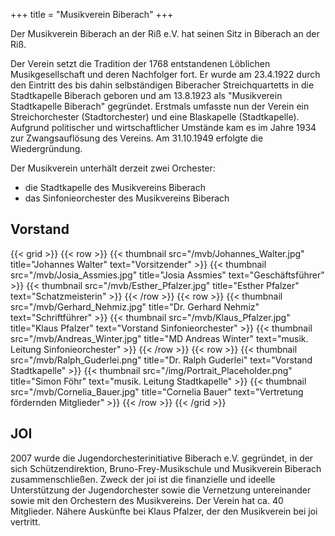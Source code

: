 +++
title = "Musikverein Biberach"
+++

Der Musikverein Biberach an der Riß e.V. hat seinen Sitz in Biberach an der Riß.

Der Verein setzt die Tradition der 1768 entstandenen Löblichen Musikgesellschaft und deren Nachfolger fort. Er wurde am 23.4.1922 durch den Eintritt des bis dahin selbständigen Biberacher Streichquartetts in die Stadtkapelle Biberach geboren und am 13.8.1923 als "Musikverein Stadtkapelle Biberach" gegründet. Erstmals umfasste nun der Verein ein Streichorchester (Stadtorchester) und eine Blaskapelle (Stadtkapelle). Aufgrund politischer und wirtschaftlicher Umstände kam es im Jahre 1934 zur Zwangsauflösung des Vereins. Am 31.10.1949 erfolgte die Wiedergründung.

Der Musikverein unterhält derzeit zwei Orchester:

 - die Stadtkapelle des Musikvereins Biberach
 - das Sinfonieorchester des Musikvereins Biberach

## Vorstand

{{< grid >}}
{{< row >}}
{{< thumbnail src="/mvb/Johannes_Walter.jpg" title="Johannes Walter" text="Vorsitzender" >}}
{{< thumbnail src="/mvb/Josia_Assmies.jpg" title="Josia Assmies" text="Geschäftsführer" >}}
{{< thumbnail src="/mvb/Esther_Pfalzer.jpg" title="Esther Pfalzer" text="Schatzmeisterin" >}}
{{< /row >}}
{{< row >}}
{{< thumbnail src="/mvb/Gerhard_Nehmiz.jpg" title="Dr. Gerhard Nehmiz" text="Schriftführer" >}}
{{< thumbnail src="/mvb/Klaus_Pfalzer.jpg" title="Klaus Pfalzer" text="Vorstand Sinfonieorchester" >}}
{{< thumbnail src="/mvb/Andreas_Winter.jpg" title="MD Andreas Winter" text="musik. Leitung Sinfonieorchester" >}}
{{< /row >}}
{{< row >}}
{{< thumbnail src="/mvb/Ralph_Guderlei.png" title="Dr. Ralph Guderlei" text="Vorstand Stadtkapelle" >}}
{{< thumbnail src="/img/Portrait_Placeholder.png" title="Simon Föhr" text="musik. Leitung Stadtkapelle" >}}
{{< thumbnail src="/mvb/Cornelia_Bauer.jpg" title="Cornelia Bauer" text="Vertretung fördernden Mitglieder" >}}
{{< /row >}}
{{< /grid >}}  


## JOI

2007 wurde die Jugendorchesterinitiative Biberach e.V. gegründet, in der sich Schützendirektion, Bruno-Frey-Musikschule und Musikverein Biberach zusammenschließen. Zweck der joi ist die finanzielle und ideelle Unterstützung der Jugendorchester sowie die Vernetzung untereinander sowie mit den Orchestern des Musikvereins. Der Verein hat ca. 40 Mitglieder. Nähere Auskünfte bei Klaus Pfalzer, der den Musikverein bei joi vertritt.

